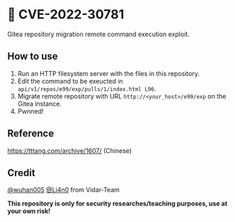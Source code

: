 # 🍵 CVE-2022-30781
Gitea repository migration remote command execution exploit.

## How to use

1. Run an HTTP filesystem server with the files in this repository.
2. Edit the command to be exeucted in `api/v1/repos/e99/exp/pulls/1/index.html L96`.
3. Migrate remote repository with URL `http://<your_host>/e99/exp` on the Gitea instance.
4. Pwnned!

## Reference

https://tttang.com/archive/1607/  (Chinese)

## Credit

[@wuhan005](https://github.com/wuhan005) [@Li4n0](https://github.com/li4n0) from Vidar-Team

**This repository is only for security researches/teaching purposes, use at your own risk!**
